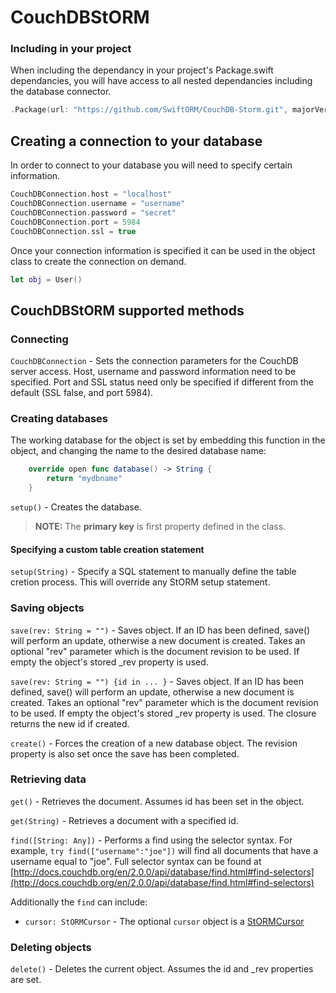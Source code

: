 # CouchDBStORM

### Including in your project

When including the dependancy in your project's Package.swift dependancies, you will have access to all nested dependancies including the database connector.

``` swift
.Package(url: "https://github.com/SwiftORM/CouchDB-Storm.git", majorVersion: 1, minor: 0)
```


## Creating a connection to your database

In order to connect to your database you will need to specify certain information.

``` swift
CouchDBConnection.host = "localhost"
CouchDBConnection.username = "username"
CouchDBConnection.password = "secret"
CouchDBConnection.port = 5984
CouchDBConnection.ssl = true
```

Once your connection information is specified it can be used in the object class to create the connection on demand.

``` swift
let obj = User()
```

## CouchDBStORM supported methods

### Connecting

`CouchDBConnection` - Sets the connection parameters for the CouchDB server access. Host, username and password information need to be specified. Port and SSL status need only be specified if different from the default (SSL false, and port 5984).

### Creating databases

The working database for the object is set by embedding this function in the object, and changing the name to the desired database name:

``` swift
	override open func database() -> String {
		return "mydbname"
	}
```

`setup()` - Creates the database.

> **NOTE:** The **primary key** is first property defined in the class.

#### Specifying a custom table creation statement

`setup(String)` - Specify a SQL statement to manually define the table cretion process. This will override any StORM setup statement.

### Saving objects

`save(rev: String = "")` - Saves object. If an ID has been defined, save() will perform an update, otherwise a new document is created. Takes an optional "rev" parameter which is the document revision to be used. If empty the object's stored _rev property is used.

`save(rev: String = "") {id in ... }` - Saves object. If an ID has been defined, save() will perform an update, otherwise a new document is created. Takes an optional "rev" parameter which is the document revision to be used. If empty the object's stored _rev property is used. The closure returns the new id if created.

`create()` - Forces the creation of a new database object. The revision property is also set once the save has been completed.

### Retrieving data

`get()` - Retrieves the document. Assumes id has been set in the object.

`get(String)` - Retrieves a document with a specified id.

`find([String: Any])` - Performs a find using the selector syntax. For example, `try find(["username":"joe"])` will find all documents that have a username equal to "joe". Full selector syntax can be found at [http://docs.couchdb.org/en/2.0.0/api/database/find.html#find-selectors](http://docs.couchdb.org/en/2.0.0/api/database/find.html#find-selectors)
		
Additionally the `find` can include:

*  `cursor: StORMCursor` - The optional `cursor` object is a [StORMCursor](https://github.com/PerfectlySoft/PerfectDocs/blob/master/guide/StORM-Cursor.md)

### Deleting objects

`delete()` - Deletes the current object. Assumes the id and _rev properties are set.


